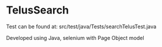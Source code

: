# TelusSearch

Test can be found at: src/test/java/Tests/searchTelusTest.java

Developed using Java, selenium with Page Object model 